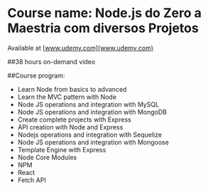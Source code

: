 # Course name: Node.js do Zero a Maestria com diversos Projetos
Available at [www.udemy.com](www.udemy.com)

##38 hours on-demand video
  
##Course program:
- Learn Node from basics to advanced
- Learn the MVC pattern with Node
- Node JS operations and integration with MySQL
- Node JS operations and integration with MongoDB
- Create complete projects with Express
- API creation with Node and Express
- Nodejs operations and integration with Sequelize
- Node JS operations and integration with Mongoose
- Template Engine with Express
- Node Core Modules
- NPM
- React
- Fetch API
